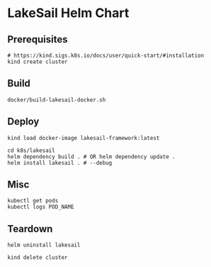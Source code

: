 # LakeSail Helm Chart

## Prerequisites

```shell
# https://kind.sigs.k8s.io/docs/user/quick-start/#installation
kind create cluster
```

## Build

```shell
docker/build-lakesail-docker.sh
```

## Deploy

```shell
kind load docker-image lakesail-framework:latest

cd k8s/lakesail
helm dependency build . # OR helm dependency update .
helm install lakesail . # --debug
```

## Misc

```shell
kubectl get pods
kubectl logs POD_NAME
```

## Teardown

```shell
helm uninstall lakesail
```

```shell
kind delete cluster
```